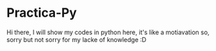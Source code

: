 # Practica-Py

Hi there, I will show my codes in python here, it's like a motiavation so, sorry but not sorry for my lacke of knowledge :D
